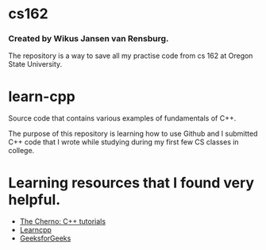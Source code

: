 # cs162

### Created by Wikus Jansen van Rensburg.
The repository is a way to save all my practise code from cs 162 at Oregon State University.
# learn-cpp
Source code that contains various examples of fundamentals of C++.

The purpose of this repository is learning how to use Github and I submitted C++ code 
that I wrote while studying during my first few CS classes in college. 

# Learning resources that I found very helpful.
* [The Cherno: C++ tutorials](https://www.youtube.com/watch?v=18c3MTX0PK0&list=PLlrATfBNZ98dudnM48yfGUldqGD0S4FFb)
* [Learncpp](https://www.learncpp.com)
* [GeeksforGeeks](https://www.geeksforgeeks.org/c-plus-plus/?ref=leftbar)
